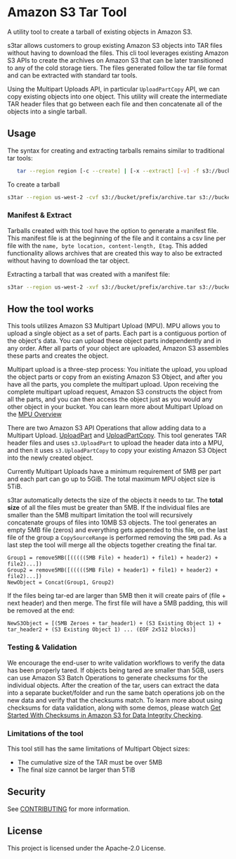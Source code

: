 # Amazon S3 Tar Tool

A utility tool to create a tarball of existing objects in Amazon S3.

s3tar allows customers to group existing Amazon S3 objects into TAR files without having to download the files. This cli tool leverages existing Amazon S3 APIs to create the archives on Amazon S3 that can be later transitioned to any of the cold storage tiers. The files generated follow the tar file format and can be extracted with standard tar tools.

Using the Multipart Uploads API, in particular `UploadPartCopy` API, we can copy existing objects into one object. This utility will create the intermediate TAR header files that go between each file and then concatenate all of the objects into a single tarball. 

## Usage

The syntax for creating and extracting tarballs remains similar to traditional tar tools:
```bash
   tar --region region [-c --create] | [-x --extract] [-v] -f s3://bucket/prefix/file.tar s3://bucket/prefix
```

To create a tarball
```bash
s3tar --region us-west-2 -cvf s3://bucket/prefix/archive.tar s3://bucket/files/
```

### Manifest & Extract
Tarballs created with this tool have the option to generate a manifest file. This manifest file is at the beginning of the file and it contains a csv line per file with the `name, byte location, content-length, Etag`. This added functionality allows archives that are created this way to also be extracted without having to download the tar object. 

Extracting a tarball that was created with a manifest file:

```bash 
s3tar --region us-west-2 -xvf s3://bucket/prefix/archive.tar s3://bucket/destination/
```

## How the tool works

This tools utilizes Amazon S3 Multipart Upload (MPU). MPU allows you to upload a single object as a set of parts. Each part is a contiguous portion of the object's data. You can upload these object parts independently and in any order. After all parts of your object are uploaded, Amazon S3 assembles these parts and creates the object. 

Multipart upload is a three-step process: You initiate the upload, you upload the object parts or copy from an existing Amazon S3 Object, and after you have all the parts, you complete the multipart upload. Upon receiving the complete multipart upload request, Amazon S3 constructs the object from all the parts, and you can then access the object just as you would any other object in your bucket. You can learn more about Multipart Upload on the [MPU Overview](https://docs.aws.amazon.com/AmazonS3/latest/userguide/mpuoverview.html)

There are two Amazon S3 API Operations that allow adding data to a Multipart Upload. [UploadPart](https://docs.aws.amazon.com/AmazonS3/latest/API/API_UploadPart.html) and [UploadPartCopy](https://docs.aws.amazon.com/AmazonS3/latest/API/API_UploadPartCopy.html). This tool generates TAR header files and uses `s3.UploadPart` to upload the header data into a MPU, and then it uses `s3.UploadPartCopy` to copy your existing Amazon S3 Object into the newly created object. 

Currently Multipart Uploads have a minimum requirement of 5MB per part and each part can go up to 5GiB. The total maximum MPU object size is 5TiB. 

s3tar automatically detects the size of the objects it needs to tar. The **total size** of all the files must be greater than 5MB. If the individual files are smaller than the 5MB multipart limitation the tool will recursively concatenate groups of files into 10MB S3 objects. The tool generates an empty 5MB file (zeros) and everything gets appended to this file, on the last file of the group a `CopySourceRange` is performed removing the `5MB` pad. As a last step the tool will merge all the objects together creating the final tar. 

```
Group1 = remove5MB([(((((5MB File) + header1) + file1) + header2) + file2)...])
Group2 = remove5MB([(((((5MB File) + header1) + file1) + header2) + file2)...])
NewObject = Concat(Group1, Group2)
```

If the files being tar-ed are larger than 5MB then it will create pairs of (file + next header) and then merge. The first file will have a 5MB padding, this will be removed at the end:

```
NewS3Object = [(5MB Zeroes + tar_header1) + (S3 Existing Object 1) + tar_header2 + (S3 Existing Object 1) ... (EOF 2x512 blocks)]
```

### Testing & Validation
We encourage the end-user to write validation workflows to verify the data has been properly tared. If objects being tared are smaller than 5GB, users can use Amazon S3 Batch Operations to generate checksums for the individual objects. After the creation of the tar, users can extract the data into a separate bucket/folder and run the same batch operations job on the new data and verify that the checksums match. To learn more about using checksums for data validation, along with some demos, please watch [Get Started With Checksums in Amazon S3 for Data Integrity Checking](https://www.youtube.com/watch?v=JGsdvDPSirU).

### Limitations of the tool
This tool still has the same limitations of Multipart Object sizes:
- The cumulative size of the TAR must be over 5MB
- The final size cannot be larger than 5TiB

## Security

See [CONTRIBUTING](CONTRIBUTING.md#security-issue-notifications) for more information.

## License

This project is licensed under the Apache-2.0 License.